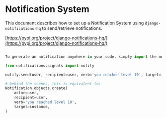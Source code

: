 # Notification System

This document describes how to set up a Notification System using `django-notifications-hq` to send/retrieve notifications.

[https://pypi.org/project/django-notifications-hq/](https://pypi.org/project/django-notifications-hq/)

```python

To generate an notification anywhere in your code, simply import the notify signal and send it with your actor, recipient, and verb.

from notifications.signals import notify

notify.send(user, recipient=user, verb='you reached level 10', target=instance)

# behind the scenes, this is equivalent to:
Notification.objects.create(
    actor=user,
    recipient=user,
    verb='you reached level 10',
    target=instance,
)
```